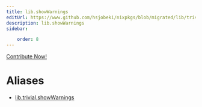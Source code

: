 ```yaml
---
title: lib.showWarnings
editUrl: https://www.github.com/hsjobeki/nixpkgs/blob/migrated/lib/trivial.nix#L561C18
description: lib.showWarnings
sidebar:

    order: 8
---
```


<a href="https://www.github.com/hsjobeki/nixpkgs/blob/migrated/lib/trivial.nix#L561C18">Contribute Now!</a>


# Aliases

- [lib.trivial.showWarnings](/nix-doc-comments/reference/lib/trivial/lib-trivial-showwarnings)


